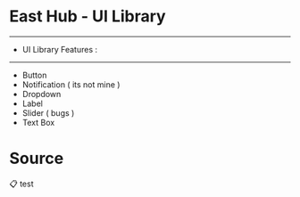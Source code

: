 # East Hub - UI Library

-----------------------
- UI Library Features :
-----------------------

- Button
- Notification ( its not mine )
- Dropdown
- Label
- Slider ( bugs )
- Text Box

# Source

📋 test
